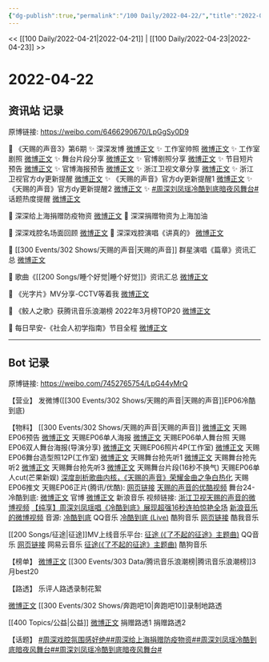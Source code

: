 ```yaml
---
{"dg-publish":true,"permalink":"/100 Daily/2022-04-22/","title":"2022-04-22","created":"2022-12-04T14:31:27.000+08:00","updated":"2023-04-11T14:46:34.000+08:00"}
---
```



<< [[100 Daily/2022-04-21\|2022-04-21]] | [[100 Daily/2022-04-23\|2022-04-23]] >>

# 2022-04-22

## 资讯站 记录

原博链接: https://weibo.com/6466290670/LpGgSy0D9

💫 《天赐的声音3》第6期
✨ 深深发博 [微博正文](https://m.weibo.cn/6466290670/4761198417676462)
✨ 工作室帅照 [微博正文](https://m.weibo.cn/6466290670/4761194918838624)
✨ 工作室剧照 [微博正文](https://m.weibo.cn/6466290670/4761153618318925)
✨ 舞台片段分享 [微博正文](https://m.weibo.cn/6466290670/4761194772303715)
✨ 官博剧照分享 [微博正文](https://m.weibo.cn/6466290670/4761147192902168)
✨ 节目短片预告 [微博正文](https://m.weibo.cn/6466290670/4760997187028164)
✨ 官博海报预告 [微博正文](https://m.weibo.cn/6466290670/4761056155011809)
✨ 浙江卫视文章分享 [微博正文](https://m.weibo.cn/6466290670/4761064081721658)
✨ 浙江卫视官方dy更新提醒 [微博正文](https://m.weibo.cn/6466290670/4761171275549664)
✨ 《天赐的声音》官方dy更新提醒1 [微博正文](https://m.weibo.cn/6466290670/4761170261312959)
✨ 《天赐的声音》官方dy更新提醒2 [微博正文](https://m.weibo.cn/6466290670/4761146953830583)
✨ [#周深刘凤瑶冷酷到底暗夜风舞台#](https://s.weibo.com/weibo?q=%23%E5%91%A8%E6%B7%B1%E5%88%98%E5%87%A4%E7%91%B6%E5%86%B7%E9%85%B7%E5%88%B0%E5%BA%95%E6%9A%97%E5%A4%9C%E9%A3%8E%E8%88%9E%E5%8F%B0%23) 话题热度提醒 [微博正文](https://m.weibo.cn/6466290670/4761205396735798)

💫 深深给上海捐赠防疫物资 [微博正文](https://m.weibo.cn/6466290670/4761195401449682)
💫 深深捐赠物资为上海加油 [](https://m.weibo.cn/6466290670/4761192721023839)

💫 深深戏腔名场面回顾 [微博正文](https://m.weibo.cn/6466290670/4761004468343221)
💫 深深戏腔演唱《讲真的》 [微博正文](https://m.weibo.cn/6466290670/4761004984768136)

💫 [[300 Events/302 Shows/天赐的声音\|天赐的声音]] 群星演唱《篇章》资讯汇总 [微博正文](https://m.weibo.cn/6466290670/4761008620964973)

💫 歌曲《[[200 Songs/睡个好觉\|睡个好觉]]》资讯汇总 [微博正文](https://m.weibo.cn/6466290670/4761008609169824)

💫 《光字片》MV分享-CCTV等着我 [微博正文](https://m.weibo.cn/6466290670/4761182722065287)

💫 《鲛人之歌》获腾讯音乐浪潮榜 2022年3月榜TOP20 [微博正文](https://m.weibo.cn/6466290670/4761025708558851)

💫 每日早安-《社会人初学指南》节目全程 [微博正文](https://m.weibo.cn/6466290670/4760966674253106)

---
## Bot 记录

原博链接: https://weibo.com/7452765754/LpG44yMrQ

【营业】
[](https://m.weibo.cn/1736988591/4761195887990783) 发微博([[300 Events/302 Shows/天赐的声音\|天赐的声音]]EP06冷酷到底)

【物料】
[[300 Events/302 Shows/天赐的声音\|天赐的声音]]
[微博正文](https://m.weibo.cn/1315706994/4760993643629241) 天赐EP06预告
[微博正文](https://m.weibo.cn/1315706994/4761054036886363) 天赐EP06单人海报
[微博正文](https://m.weibo.cn/1315706994/4761144638049288) 天赐EP06单人舞台照
[](https://m.weibo.cn/1846843604/4761021271772498) 天赐EP06双人舞台海报(导演分享)
[微博正文](https://m.weibo.cn/7478855230/4761152292913983) 天赐EP06照片4P(工作室)
[微博正文](https://m.weibo.cn/7478855230/4761192981599074) 天赐EP06舞台造型照12P(工作室)
[微博正文](https://m.weibo.cn/5876797510/4761148903918320) 天赐舞台抢先听1
[微博正文](https://m.weibo.cn/5876797510/4761147549158053) 天赐舞台抢先听2
[微博正文](https://m.weibo.cn/5876797510/4761169690890654) 天赐舞台抢先听3
[微博正文](https://m.weibo.cn/1315706994/4761195075344637) 天赐舞台片段(16秒不换气)
[](https://m.weibo.cn/1591169702/4761198518602031) 天赐EP06单人cut(芒果新娱)
[深度剖析歌曲内核，《天赐的声音》荣耀金曲之争白热化](https://weibo.cn/sinaurl?u=https%3A%2F%2Fmp.weixin.qq.com%2Fs%2FvCbi9yfK7lZ9aSjdA6CBqg) 天赐EP06推文
天赐EP06正片(腾讯/优酷):
[网页链接](https://weibo.cn/sinaurl?u=http%3A%2F%2Fm.v.qq.com%2Fx%2Fcover%2Fx%2Fmzc00200vvjdhzb%2Fp0042qwerqh.html%3F%26url_from%3Dshare%26second_share%3D0%26share_from%3Dcopy%26pgid%3Dpage_detail%26mod_id%3Dmod_toolbar_new)
[天赐的声音的优酷视频](https://weibo.cn/sinaurl?u=https%3A%2F%2Fv.youku.com%2Fv_show%2Fid_XNTIwNTM0NjgzMg%3D%3D.html%3Fsharefrom%3Diphone%26scene%3Dlong%26playMode%3Dnormal%26sharekey%3Dd250abacc60db715c80e2fcb46d47a681)
舞台24-冷酷到底:
[微博正文](https://m.weibo.cn/1315706994/4761192091881561) 官博
[微博正文](https://m.weibo.cn/1266269835/4761193858468239) 新浪音乐
视频链接:
[浙江卫视天赐的声音的微博视频](https://video.weibo.com/show?fid=1034:4761151335235753)
[【纯享】周深刘凤瑶唱《冷酷到底》展现超强16秒连拍惊艳全场](https://weibo.cn/sinaurl?u=https%3A%2F%2Fv.qq.com%2Fx%2Fcover%2Fmzc00200vvjdhzb%2Fi0042fswvtp.html)
[新浪音乐的微博视频](https://video.weibo.com/show?fid=1034:4761193655763070)
音源:
[冷酷到底](https://weibo.cn/sinaurl?u=https%3A%2F%2Fc.y.qq.com%2Fbase%2Ffcgi-bin%2Fu%3F__%3DwAdQi2XmOB4f) QQ音乐
[冷酷到底 (Live)](https://weibo.cn/sinaurl?u=https%3A%2F%2Ft3.kugou.com%2Fsong.html%3Fid%3D8xl2ra8zyV2) 酷狗音乐
[网页链接](https://weibo.cn/sinaurl?u=https%3A%2F%2Fm.kuwo.cn%2Fyinyue%2F217893644%3Ff%3Dip%26t%3Dusercopy) 酷我音乐

[[200 Songs/征途\|征途]]MV上线音乐平台:
[征途 (《了不起的征途》主题曲)](https://weibo.cn/sinaurl?u=https%3A%2F%2Fc.y.qq.com%2Fbase%2Ffcgi-bin%2Fu%3F__%3DU5bAvE9mOqNQ) QQ音乐
[网页链接](https://weibo.cn/sinaurl?u=https%3A%2F%2Ffn.music.163.com%2Fg%2Fmlog%2Fmlog-mobile%2Flanding%2Fmv%3Fid%3D14521858) 网易云音乐
[征途(《了不起的征途》主题曲)](https://weibo.cn/sinaurl?u=http%3A%2F%2Fm.kugou.com%2Fmv%2F%3Fhash%3D926acf1e0b7d3343e0e3720269f42387%26kgsscty1%3Dsina) 酷狗音乐

【榜单】
[微博正文](https://m.weibo.cn/7530784115/4761022079963576) [[300 Events/303 Data/腾讯音乐浪潮榜\|腾讯音乐浪潮榜]]3月best20

【路透】
[](https://m.weibo.cn/1711437447/4761162456238924) 乐评人路透录制花絮

[微博正文](https://m.weibo.cn/5847782230/4761129719435873) [[300 Events/302 Shows/奔跑吧10\|奔跑吧10]]录制地路透

[[400 Topics/公益\|公益]]
[微博正文](https://m.weibo.cn/5485977002/4761146454184940) 捐赠路透1
[](https://m.weibo.cn/2241388753/4761159275905360) 捐赠路透2

【话题】
[#周深戏腔氛围感好绝#](https://s.weibo.com/weibo?q=%23%E5%91%A8%E6%B7%B1%E6%88%8F%E8%85%94%E6%B0%9B%E5%9B%B4%E6%84%9F%E5%A5%BD%E7%BB%9D%23)[#周深给上海捐赠防疫物资#](https://s.weibo.com/weibo?q=%23%E5%91%A8%E6%B7%B1%E7%BB%99%E4%B8%8A%E6%B5%B7%E6%8D%90%E8%B5%A0%E9%98%B2%E7%96%AB%E7%89%A9%E8%B5%84%23)[#周深刘凤瑶冷酷到底暗夜风舞台#](https://s.weibo.com/weibo?q=%23%E5%91%A8%E6%B7%B1%E5%88%98%E5%87%A4%E7%91%B6%E5%86%B7%E9%85%B7%E5%88%B0%E5%BA%95%E6%9A%97%E5%A4%9C%E9%A3%8E%E8%88%9E%E5%8F%B0%23)[#周深刘凤瑶冷酷到底暗夜风舞台#](https://s.weibo.com/weibo?q=%23%E5%91%A8%E6%B7%B1%E5%88%98%E5%87%A4%E7%91%B6%E5%86%B7%E9%85%B7%E5%88%B0%E5%BA%95%E6%9A%97%E5%A4%9C%E9%A3%8E%E8%88%9E%E5%8F%B0%23)
